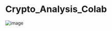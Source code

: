 # Crypto_Analysis_Colab
![image](https://github.com/user-attachments/assets/5811cc69-94ba-4ecf-b958-ba65aefea6ed)
